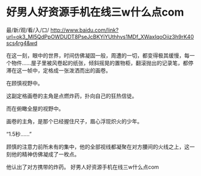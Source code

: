 # 好男人好资源手机在线三w什么点com

最/新/观/看/入/口/ http://www.baidu.com/link?url=ok3_Ml5QdPpOWDUDT8PseJcBKYiYUthhvs1MDf_XWaxIqoOiiz3h9rK40scs4rg4&wd

在这一刻，眼中的世界，时间仿佛凝固一般，周遭的一切，都变得极其缓慢，每一个物件……屋子里被风卷起的纸张，倾斜摇晃的置物柜，翻滚抛出的记录笔，都停滞在这一帧中，定格成一张泼洒而出的画卷。

在顾慎视野中。

这副定格画卷的主角是点燃炸药，扑向自己的狂热信徒。

而在俯瞰全屋的视野中。

画卷的主角，是那个已经握住尺子，眉心浮现炽火的少年。

“1.5秒……”

顾慎的注意力前所未有的集中，他的全部视线都凝聚在对方腰间的火线之上，这一刻他的精神仿佛凝成了一枚点。

他认出了对方携带的炸药。
好男人好资源手机在线三w什么点com
